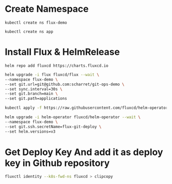 # Create Namespace

```
kubectl create ns flux-demo

kubectl create ns app
```

# Install Flux & HelmRelease
```
helm repo add fluxcd https://charts.fluxcd.io
```

```bash
helm upgrade -i flux fluxcd/flux --wait \
--namespace flux-demo \
--set git.url=git@github.com:scharret/git-ops-demo \
--set sync.interval=30s \
--set git.branch=main \
--set git.path=applications
```

```bash
kubectl apply -f https://raw.githubusercontent.com/fluxcd/helm-operator/master/deploy/crds.yaml
```

```bash
helm upgrade -i helm-operator fluxcd/helm-operator --wait \
--namespace flux-demo \
--set git.ssh.secretName=flux-git-deploy \
--set helm.versions=v3
```

# Get Deploy Key And add it as deploy key in Github repository
```bash
fluxctl identity --k8s-fwd-ns fluxcd > clipcopy
```
